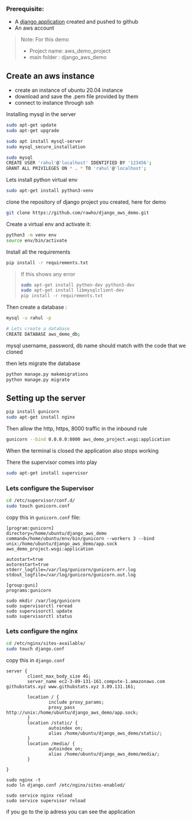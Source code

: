 ### Prerequisite: 
- A [django application](create-django-application.md) created and pushed to github
- An aws account


>Note: For this demo
>- Project name: aws_demo_project
>- main folder : django_aws_demo

## Create an aws instance

- create an instance of ubuntu 20.04 instance
- download and save the .pem file provided by them
- connect to instance through ssh

Installing mysql in the server
```bash
sudo apt-get update 
sudo apt-get upgrade

sudo apt install mysql-server
sudo mysql_secure_installation

sudo mysql
CREATE USER 'rahul'@'localhost' IDENTIFIED BY '123456';
GRANT ALL PRIVILEGES ON * . * TO 'rahul'@'localhost';

```

Lets install python virtual env
```bash
sudo apt-get install python3-venv
```


clone the repository of django project you created, here for demo 
```bash
git clone https://github.com/rawho/django_aws_demo.git
```

Create a virtual env and activate it:
```bash
python3 -m venv env
source env/bin/activate

```

Install all the requirements
```bash
pip install -r requirements.txt
```

> If this shows any error 
> 
> ```bash
> sudo apt-get install python-dev python3-dev
> sudo apt-get install libmysqlclient-dev  
> pip install -r requirements.txt
> ```

Then create a database :
```bash
mysql -u rahul -p

# Lets create a database
CREATE DATABASE aws_demo_db;

```

mysql username, password, db name should match with the code that we cloned

then lets migrate the database
```bash
python manage.py makemigrations
python manage.py migrate
```

## Setting up the server

```bash
pip install gunicorn
sudo apt-get install nginx
```

Then allow the http, https, 8000 traffic in the inbound rule

```bash
gunicorn --bind 0.0.0.0:8000 aws_demo_project.wsgi:application
```

When the terminal is closed the application also stops working

There the supervisor comes into play

```bash
sudo apt-get install supervisor
```

### Lets configure the Supervisor
```bash
cd /etc/supervisor/conf.d/
sudo touch gunicorn.conf
```

copy this in `gunicorn.conf` file:
```
[program:gunicorn]
directory=/home/ubuntu/django_aws_demo
command=/home/ubuntu/env/bin/gunicorn --workers 3 --bind unix:/home/ubuntu/django_aws_demo/app.sock aws_demo_project.wsgi:application

autostart=true
autorestart=true
stderr_logfile=/var/log/gunicorn/gunicorn.err.log
stdout_logfile=/var/log/gunicorn/gunicorn.out.log

[group:guni]
programs:gunicorn

```

```
sudo mkdir /var/log/gunicorn
sudo supervisorctl reread
sudo supervisorctl update
sudo supervisorctl status
```

### Lets configure the nginx

```bash
cd /etc/nginx/sites-available/
sudo touch django.conf
```

copy this in `django.conf`

```nginx
server {
        client_max_body_size 4G;
        server_name ec2-3-89-131-161.compute-1.amazonaws.com githubstats.xyz www.githubstats.xyz 3.89.131.161;

        location / {
                include proxy_params;
                proxy_pass http://unix:/home/ubuntu/django_aws_demo/app.sock;
        }
        location /static/ {
                autoindex on;
                alias /home/ubuntu/django_aws_demo/static/;
        }
        location /media/ {
                autoindex on;
                alias /home/ubuntu/django_aws_demo/media/;
        }

}
```

```
sudo nginx -t
sudo ln django.conf /etc/nginx/sites-enabled/
```

```
sudo service nginx reload
sudo service supervisor reload
```

if you go to the ip adress you can see the application